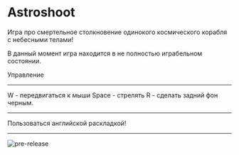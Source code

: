 # Astroshoot
Игра про смертельное столкновение одинокого космического корабля с небесными телами!

В данный момент игра находится в не полностью играбельном состоянии.

Управление
_______________________________
W - передвигаться к мыши
Space - стрелять
R - сделать задний фон черным.
_______________________________

Пользоваться английской раскладкой!
_______________________________
![pre-release](https://user-images.githubusercontent.com/73733747/167242329-81899646-442a-403a-ad05-dafb329ee914.png)

